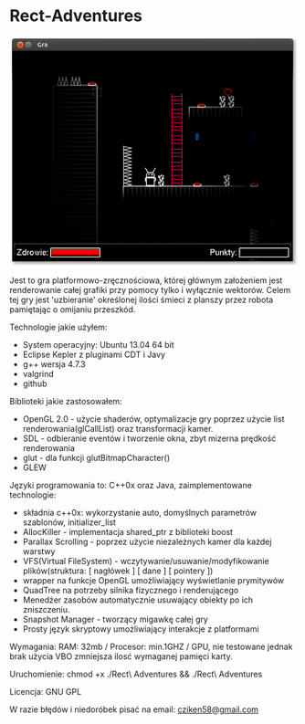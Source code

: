 Rect-Adventures
===============
![Gameplay](screenshot3.png)

Jest to gra platformowo-zręcznościowa, której głównym założeniem jest renderowanie całej grafiki przy pomocy tylko i wyłącznie wektorów. Celem tej gry jest 'uzbieranie' określonej ilości śmieci z planszy przez robota pamiętając o omijaniu przeszkód.

Technologie jakie użyłem:
- System operacyjny: Ubuntu 13.04 64 bit
- Eclipse Kepler z pluginami CDT i Javy
- g++ wersja 4.7.3
- valgrind 
- github

Biblioteki jakie zastosowałem:
- OpenGL 2.0 - użycie shaderów, optymalizacje gry poprzez użycie list renderowania(glCallList) oraz transformacji kamer.
- SDL - odbieranie eventów i tworzenie okna, zbyt mizerna prędkość renderowania
- glut - dla funkcji glutBitmapCharacter()
- GLEW

Języki programowania to: C++0x oraz Java, zaimplementowane technologie:
- składnia c++0x: wykorzystanie auto, domyślnych parametrów szablonów, initializer_list
- AllocKiller - implementacja shared_ptr z biblioteki boost
- Parallax Scrolling - poprzez użycie niezależnych kamer dla każdej warstwy
- VFS(Virtual FileSystem) - wczytywanie/usuwanie/modyfikowanie plików(struktura: [ nagłówek ] [ dane ]  [ pointery ])
- wrapper na funkcje OpenGL umożliwiający wyświetlanie prymitywów
- QuadTree na potrzeby silnika fizycznego i renderującego
- Menedżer zasobów automatycznie usuwający obiekty po ich zniszczeniu.
- Snapshot Manager - tworzący migawkę całej gry
- Prosty język skryptowy umożliwiający interakcje z platformami

Wymagania:
RAM: 32mb / Procesor: min.1GHZ / GPU, nie testowane jednak brak użycia VBO zmniejsza ilosć wymaganej pamięci karty.

Uruchomienie:
chmod +x ./Rect\ Adventures && ./Rect\ Adventures

Licencja: GNU GPL

W razie błędów i niedoróbek pisać na email: cziken58@gmail.com
